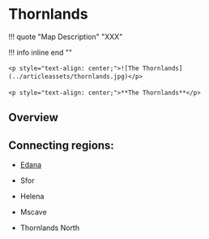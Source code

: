 # **Thornlands**

!!! quote "Map Description"
    "XXX"

!!! info inline end ""

    <p style="text-align: center;">![The Thornlands](../articleassets/thornlands.jpg)</p>

    <p style="text-align: center;">**The Thornlands**</p>

## **Overview**


## **Connecting regions:**

- [Edana](../Edana/Edana.md)

- Sfor

- Helena

- Mscave

- Thornlands North

